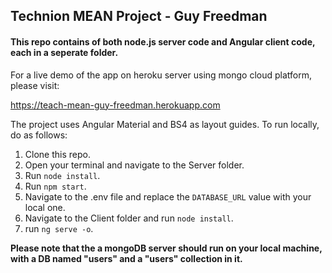 ## Technion MEAN Project - Guy Freedman

#### This repo contains of both node.js server code and Angular client code, each in a seperate folder.

For a live demo of the app on heroku server using mongo cloud platform, please visit:

https://teach-mean-guy-freedman.herokuapp.com

The project uses Angular Material and BS4 as layout guides.
To run locally, do as follows:

1. Clone this repo.
2. Open your terminal and navigate to the Server folder.
3. Run `node install`.
4. Run `npm start`.
5. Navigate to the .env file and replace the `DATABASE_URL` value with your local one.
6. Navigate to the Client folder and run `node install`.
7. run `ng serve -o`.

**Please note that the a mongoDB server should run on your local machine, with a DB named "users" and a "users" collection in it.**
